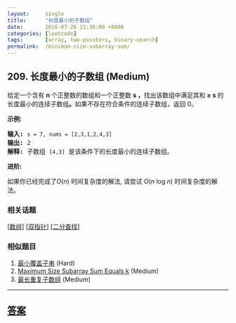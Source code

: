 ```yaml
---
layout:     single
title:      "长度最小的子数组"
date:       2016-07-28 21:30:00 +0800
categories: [leetcode]
tags:       [array, two-pointers, binary-search]
permalink:  /minimum-size-subarray-sum/
---
```


## 209. 长度最小的子数组 (Medium)

<p>给定一个含有&nbsp;<strong>n&nbsp;</strong>个正整数的数组和一个正整数&nbsp;<strong>s ，</strong>找出该数组中满足其和<strong> &ge; s </strong>的长度最小的连续子数组<strong>。</strong>如果不存在符合条件的连续子数组，返回 0。</p>

<p><strong>示例:&nbsp;</strong></p>

<pre><strong>输入:</strong> <code>s = 7, nums = [2,3,1,2,4,3]</code>
<strong>输出:</strong> 2
<strong>解释: </strong>子数组&nbsp;<code>[4,3]</code>&nbsp;是该条件下的长度最小的连续子数组。
</pre>

<p><strong>进阶:</strong></p>

<p>如果你已经完成了<em>O</em>(<em>n</em>) 时间复杂度的解法, 请尝试&nbsp;<em>O</em>(<em>n</em> log <em>n</em>) 时间复杂度的解法。</p>

### 相关话题
  [[数组](https://github.com/openset/leetcode/tree/master/tag/array/README.md)]
  [[双指针](https://github.com/openset/leetcode/tree/master/tag/two-pointers/README.md)]
  [[二分查找](https://github.com/openset/leetcode/tree/master/tag/binary-search/README.md)]

### 相似题目
  1. [最小覆盖子串](/minimum-window-substring) (Hard)
  1. [Maximum Size Subarray Sum Equals k](/maximum-size-subarray-sum-equals-k) (Medium)
  1. [最长重复子数组](/maximum-length-of-repeated-subarray) (Medium)

---

## [答案](https://github.com/openset/leetcode/tree/master/problems/minimum-size-subarray-sum)
